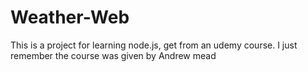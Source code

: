 # Weather-Web
This is a project for learning node.js, get from an udemy course. I just remember the course was given by Andrew mead
